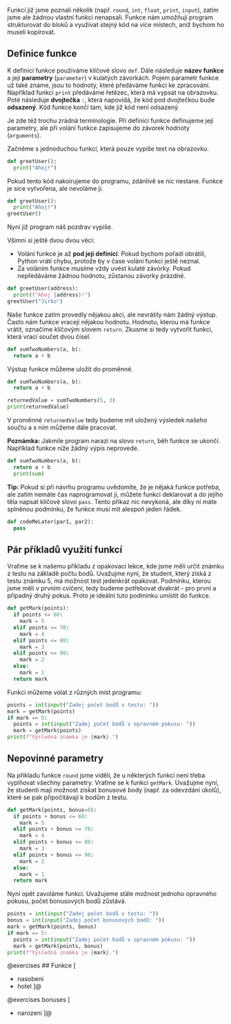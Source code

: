 Funkcí již jsme poznali několik (např. `round`, `int`, `float`, `print`, `input`), zatím jsme ale žádnou vlastní funkci nenapsali. Funkce nám umožňují program strukturovat do bloků a využívat stejný kód na více místech, aniž bychom ho museli kopírovat.

## Definice funkce

K definici funkce používáme klíčové slovo `def`. Dále následuje **název funkce** a její **parametry** (`parameter`) v kulatých závorkách. Pojem parametr funkce už také známe, jsou to hodnoty, které předáváme funkci ke zpracování. Například funkci `print` předáváme řetězec, která má vypsat na obrazovku. Poté následuje **dvojtečka** `:`, která napovídá, že kód pod dvojtečkou bude **odsazený**. Kód funkce končí tam, kde již kód není odsazený.

Je zde též trochu zrádná terminologie. Při definici funkce definujeme její parametry, ale při volání funkce zapisujeme do závorek hodnoty (`arguments`).

Začněme s jednoduchou funkcí, která pouze vypíše text na obrazovku.

```py
def greetUser():
  print("Ahoj!")
```

Pokud tento kód nakoírujeme do programu, zdánlivě se nic nestane. Funkce je sice vytvořena, ale nevoláme ji. 

```py
def greetUser():
  print("Ahoj!")
greetUser()
```

Nyní již program náš pozdrav vypíše.

Všimni si ještě dvou dvou věcí:

- Volání funkce je až **pod její definicí**. Pokud bychom pořadí obrátili, Python vrátí chybu, protože by v čase volání funkci ještě neznal.
- Za voláním funkce musíme vždy uvést kulaté závorky. Pokud nepředáváme žádnou hodnotu, zůstanou závorky prázdné.

```py
def greetUser(address):
  print(f"Ahoj {address}!")
greetUser("Jirko")
```

Naše funkce zatím provedly nějakou akci, ale nevrátily nám žádný výstup. Často nám funkce vracejí nějakou hodnotu. Hodnotu, kterou má funkce vrátit, označíme klíčovým slovem `return`. Zkusme si tedy vytvořit funkci, která vrací součet dvou čísel.

```py
def sumTwoNumbers(a, b):
  return a + b
```

Výstup funkce můžeme uložit do proměnné.

```py
def sumTwoNumbers(a, b):
  return a + b

returnedValue = sumTwoNumbers(5, 3)
print(returnedValue)
```

V proměnné `returnedValue` tedy budeme mít uložený výsledek našeho součtu a s ním můžeme dále pracovat.

**Poznámka:** Jakmile program narazí na slovo `return`, běh funkce se ukončí. Například funkce níže žádný výpis neprovede.

```py
def sumTwoNumbers(a, b):
  return a + b
  print(sum)
```

**Tip:** Pokud si při návrhu programu uvědomíte, že je nějaká funkce potřeba, ale zatím nemáte čas naprogramovat ji, můžete funkci deklarovat a do jejího těla napsat klíčové slovo `pass`. Tento příkaz nic nevykoná, ale díky ní máte splněnou podmínku, že funkce musí mít alespoň jeden řádek.

```py
def codeMeLater(par1, par2):
  pass
```
## Pár příkladů využití funkcí

Vraťme se k našemu příkladu z opakovací lekce, kde jsme měli určit známku z testu na základě počtu bodů. Uvažujme nyní, že student, který získá z testu známku 5, má možnost test jedenkrát opakovat. Podmínku, kterou jsme měli v prvním cvičení, tedy budeme potřebovat dvakrát - pro první a případný druhý pokus. Proto je ideální tuto podmínku umístit do funkce.

```py
def getMark(points):
  if points <= 60:
    mark = 5
  elif points <= 70:
    mark = 4
  elif points <= 80:
    mark = 3
  elif points <= 90:
    mark = 2
  else:
    mark = 1
  return mark
```

Funkci můžeme volat z různých míst programu:

```py
points = int(input("Zadej počet bodů v testu: "))
mark = getMark(points)
if mark == 5:
  points = int(input("Zadej počet bodů v opravném pokusu: "))
  mark = getMark(points)
print(f"Výsledná známka je {mark}.")
```

## Nepovinné parametry

Na příkladu funkce `round` jsme viděli, že u některých funkcí není třeba vyplňovat všechny parametry. Vraťme se k funkci `getMark`. Uvažujme nyní, že studenti mají možnost získat bonusové body (např. za odevzdání úkolů), které se pak připočítávají k bodům z testu. 

```py
def getMark(points, bonus=0):
  if points + bonus <= 60:
    mark = 5
  elif points + bonus <= 70:
    mark = 4
  elif points + bonus <= 80:
    mark = 3
  elif points + bonus <= 90:
    mark = 2
  else:
    mark = 1
  return mark
```

Nyní opět zavoláme funkci. Uvažujeme stále možnost jednoho opravného pokusu, počet bonusových bodů zůstává.

```py
points = int(input("Zadej počet bodů v testu: "))
bonus = int(input("Zadej počet bonusových bodů: "))
mark = getMark(points, bonus)
if mark == 5:
  points = int(input("Zadej počet bodů v opravném pokusu: "))
  mark = getMark(points, bonus)
print(f"Výsledná známka je {mark}.")
```


@exercises ## Funkce [

- nasobeni
- hotel ]@

@exercises bonuses [

- narozeni
 ]@